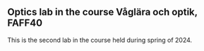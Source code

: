 ## Optics lab in the course Våglära och optik, FAFF40
This is the second lab in the course held during spring of 2024.
